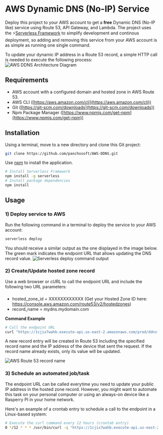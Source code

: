 # AWS Dynamic DNS (No-IP) Service 
Deploy this project to your AWS account to get a **free** Dynamic DNS (No-IP like) service using Route 53, API Gateway, and Lambda. The project uses the :zap:[Serverless Framework](https://www.serverless.com/) to simplify development and continous deployment, so adding and removing this service from your AWS account is as simple as running one single command.

To update your dynamic IP address in a Route 53 record, a simple HTTP call is needed to execute the following process:
![AWS DDNS Architecture Diagram](https://labs.panchosoft.com/aws-ddns/aws-ddns-architecture.svg)

## Requirements
+ AWS account with a configured domain and hosted zone in AWS Route 53. 
+ AWS CLI ([https://aws.amazon.com/cli](https://aws.amazon.com/cli))
+ Git ([https://git-scm.com/downloads](https://git-scm.com/downloads))
+ Npm Package Manager ([https://www.npmjs.com/get-npm](https://www.npmjs.com/get-npm))

## Installation
Using a terminal, move to a new directory and clone this Git project:
```bash
git clone https://github.com/panchosoft/AWS-DDNS.git
```
Use [npm](https://www.npmjs.com/get-npm) to install the application.

```bash
# Install Serverless Framework
npm install -g serverless
# Install package dependencies
npm install
```

## Usage
### 1) Deploy service to AWS
Run the following command in a terminal to deploy the service to your AWS account:
```bash
serverless deploy
```
You should receive a similar output as the one displayed in the image below. The green mark indicates the endpoint URL that allows updating the DNS record value.
![Serverless deploy command output](https://labs.panchosoft.com/aws-ddns/aws-ddns-deploy.png)
### 2) Create/Update hosted zone record
Use a web browser or cURL to call the endpoint URL and include the following two URL parameters:
###
+ hosted_zone_id = XXXXXXXXXXXX (Get your Hosted Zone ID here: https://console.aws.amazon.com/route53/v2/hostedzones)
+ record_name = mydns.mydomain.com

**Command Example**
```bash
# Call the endpoint URL
curl "https://1cjix7wahb.execute-api.us-east-2.amazonaws.com/prod/ddns?hosted_zone_id=XXXXXXXXXXXX&record_name=mydns.mydomain.com"
```
A new record entry will be created in Route 53 including the specified record name and the IP address of the device that sent the request. If the record name already exists, only its value will be updated.

![AWS Route 53 record name](https://labs.panchosoft.com/aws-ddns/aws-ddns-updated-dns-record.png)
### 3) Schedule an automated job/task
The endpoint URL can be called everytime you need to update your public IP address in the hosted zone record. However, you might want to automate this task on your personal computer or using an always-on device like a Rasperry PI in your home network.

Here's an example of a crontab entry to schedule a call to the endpoint in a Linux-based system:

```bash
# Execute the curl command every 12 hours (crontab entry)
0 */12 * * * /usr/bin/curl -q "https://1cjix7wahb.execute-api.us-east-2.amazonaws.com/prod/ddns?hosted_zone_id=XXXXXXXXXXXX&record_name=mydns.mydomain.com" 2>&1 > /dev/null